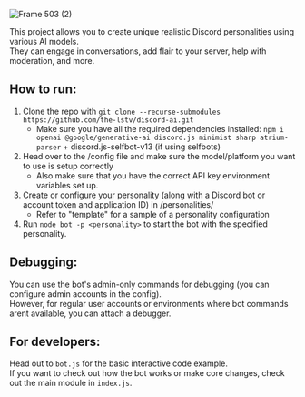 ![Frame 503 (2)](https://github.com/user-attachments/assets/fe788fd6-6fb2-48b6-b9b0-2a00fddcbcbc)

This project allows you to create unique realistic Discord personalities using various AI models. <br>
They can engage in conversations, add flair to your server, help with moderation, and more.

## How to run:

1) Clone the repo with `git clone --recurse-submodules https://github.com/the-lstv/discord-ai.git`
    - Make sure you have all the required dependencies installed:
    `npm i openai @google/generative-ai discord.js minimist sharp atrium-parser` + discord.js-selfbot-v13 (if using selfbots)
2) Head over to the /config file and make sure the model/platform you want to use is setup correctly
    - Also make sure that you have the correct API key environment variables set up.
3) Create or configure your personality (along with a Discord bot or account token and application ID) in /personalities/
    - Refer to "template" for a sample of a personality configuration
4) Run `node bot -p <personality>` to start the bot with the specified personality.

## Debugging:
You can use the bot's admin-only commands for debugging (you can configure admin accounts in the config).<br>
However, for regular user accounts or environments where bot commands arent available, you can attach a debugger.

## For developers:
Head out to `bot.js` for the basic interactive code example. <br>
If you want to check out how the bot works or make core changes, check out the main module in `index.js`.

